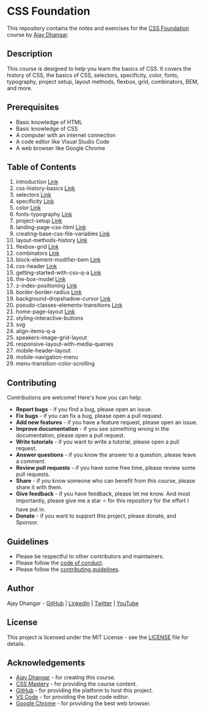 # CSS Foundation

This repository contains the notes and exercises for the [CSS Foundation](https://github.com/css3-mastery/css-foundation) course by [Ajay Dhangar](https://github.com/ajay-dhangar).

## Description

This course is designed to help you learn the basics of CSS. It covers the history of CSS, the basics of CSS, selectors, specificity, color, fonts, typography, project setup, layout methods, flexbox, grid, combinators, BEM, and more. 

## Prerequisites

- Basic knowledge of HTML
- Basic knowledge of CSS
- A computer with an internet connection
- A code editor like Visual Studio Code 
- A web browser like Google Chrome


## Table of Contents

1. introduction [Link](./introduction.md)
2. css-history-basics [Link](./css-history-basics.md)
3. selectors [Link](./selectors.md)
4. specificity [Link](./specificity.md)
5. color [Link](./color.md)
6. fonts-typography [Link](./fonts-typography.md)
7. project-setup [Link](./project-setup.md)
8. landing-page-css-html [Link](./landing-page-css-html.md)
9. creating-base-css-file-variables [Link](./creating-base-css-file-variables.md)
10. layout-methods-history [Link](./layout-methods-history.md)
11. flexbox-grid [Link](./flexbox-grid.md)
12. combinators [Link](./combinators.md)
13. block-element-modifier-bem [Link](./block-element-modifier-bem.md)
14. css-header [Link](./css-header.md)
15. getting-started-with-css-q-a [Link](./getting-started-with-css-q-a.md)
16. the-box-model [Link](./the-box-model.md)
17. z-index-positioning [Link](./z-index-positioning.md)
18. border-border-radius [Link](./border-border-radius.md)
19. background-dropshadow-cursor [Link](./background-dropshadow-cursor.md)
20. pseudo-classes-elements-transitions [Link](./pseudo-classes-elements-transitions.md)
21. home-page-layout [Link](./home-page-layout.md)
22. styling-interactive-buttons
23. svg
24. align-items-q-a
25. speakers-image-grid-layout
26. responsive-layout-with-media-queries
27. mobile-header-layout
28. mobile-navigation-menu
29. menu-transition-color-scrolling


## Contributing 

Contributions are welcome! Here's how you can help:

- **Report bugs** - if you find a bug, please open an issue.
- **Fix bugs** - if you can fix a bug, please open a pull request.
- **Add new features** - if you have a feature request, please open an issue.
- **Improve documentation** - if you see something wrong in the documentation, please open a pull request.
- **Write tutorials** - if you want to write a tutorial, please open a pull request.
- **Answer questions** - if you know the answer to a question, please leave a comment.
- **Review pull requests** - if you have some free time, please review some pull requests.
- **Share** - if you know someone who can benefit from this course, please share it with them.
- **Give feedback** - if you have feedback, please let me know. And most importantly, please give me a star ⭐️ for this  repository for the effort I have put in.
- **Donate** - if you want to support this project, please donate, and Sponsor.


## Guidelines

- Please be respectful to other contributors and maintainers. 
- Please follow the [code of conduct](#).
- Please follow the [contributing guidelines](#).

## Author 

Ajay Dhangar - [GitHub](https://github.com/ajay-dhangar) | [LinkedIn](https://www.linkedin.com/in/ajay-dhangar/) | [Twitter](https://twitter.com/CodesWithAjay) | [YouTube](https://www.youtube.com/@ajay-dhangar) 

## License 

This project is licensed under the MIT License - see the [LICENSE](#) file for details.

## Acknowledgements

- [Ajay Dhangar](https://github.com/ajay-dhangar) - for creating this course. 
- [CSS Mastery](https://github.com/css3-mastery) - for providing the course content.
- [GitHub](https://github.com) - for providing the platform to host this project.
- [VS Code](https://code.visualstudio.com) - for providing the best code editor.
- [Google Chrome](https://www.google.com/chrome/) - for providing the best web browser.